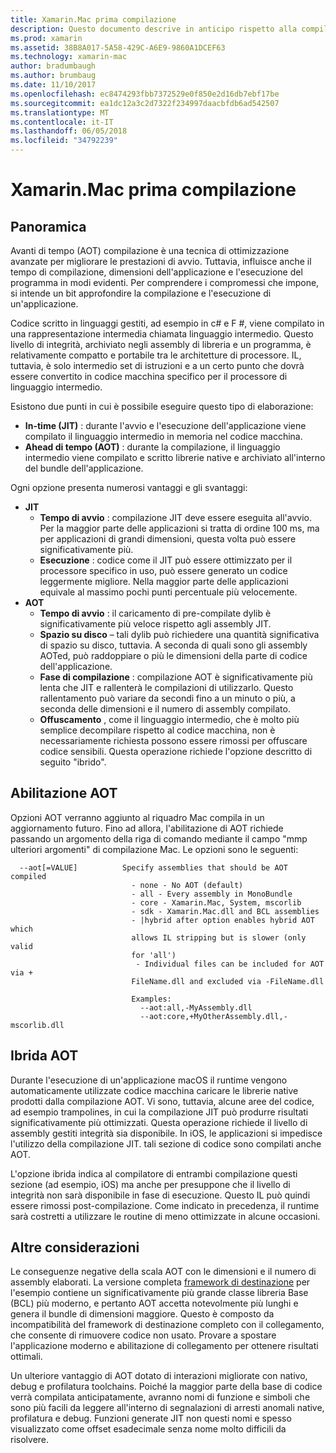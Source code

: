 ```yaml
---
title: Xamarin.Mac prima compilazione
description: Questo documento descrive in anticipo rispetto alla compilazione in Xamarin.Mac. Confronta la compilazione AOT alla compilazione JIT, viene spiegato come abilitare AOT e prende in considerazione ibrida AOT.
ms.prod: xamarin
ms.assetid: 38B8A017-5A58-429C-A6E9-9860A1DCEF63
ms.technology: xamarin-mac
author: bradumbaugh
ms.author: brumbaug
ms.date: 11/10/2017
ms.openlocfilehash: ec8474293fbb7372529e0f850e2d16db7ebf17be
ms.sourcegitcommit: ea1dc12a3c2d7322f234997daacbfdb6ad542507
ms.translationtype: MT
ms.contentlocale: it-IT
ms.lasthandoff: 06/05/2018
ms.locfileid: "34792239"
---
```

# <a name="xamarinmac-ahead-of-time-compilation"></a>Xamarin.Mac prima compilazione

## <a name="overview"></a>Panoramica

Avanti di tempo (AOT) compilazione è una tecnica di ottimizzazione avanzate per migliorare le prestazioni di avvio. Tuttavia, influisce anche il tempo di compilazione, dimensioni dell'applicazione e l'esecuzione del programma in modi evidenti. Per comprendere i compromessi che impone, si intende un bit approfondire la compilazione e l'esecuzione di un'applicazione.

Codice scritto in linguaggi gestiti, ad esempio in c# e F #, viene compilato in una rappresentazione intermedia chiamata linguaggio intermedio. Questo livello di integrità, archiviato negli assembly di libreria e un programma, è relativamente compatto e portabile tra le architetture di processore. IL, tuttavia, è solo intermedio set di istruzioni e a un certo punto che dovrà essere convertito in codice macchina specifico per il processore di linguaggio intermedio.

Esistono due punti in cui è possibile eseguire questo tipo di elaborazione:

- **In-time (JIT)** : durante l'avvio e l'esecuzione dell'applicazione viene compilato il linguaggio intermedio in memoria nel codice macchina.
- **Ahead di tempo (AOT)** : durante la compilazione, il linguaggio intermedio viene compilato e scritto librerie native e archiviato all'interno del bundle dell'applicazione.

Ogni opzione presenta numerosi vantaggi e gli svantaggi:

- **JIT**
  - **Tempo di avvio** : compilazione JIT deve essere eseguita all'avvio. Per la maggior parte delle applicazioni si tratta di ordine 100 ms, ma per applicazioni di grandi dimensioni, questa volta può essere significativamente più.
  - **Esecuzione** : codice come il JIT può essere ottimizzato per il processore specifico in uso, può essere generato un codice leggermente migliore. Nella maggior parte delle applicazioni equivale al massimo pochi punti percentuale più velocemente.
- **AOT**
  - **Tempo di avvio** : il caricamento di pre-compilate dylib è significativamente più veloce rispetto agli assembly JIT.
  - **Spazio su disco** – tali dylib può richiedere una quantità significativa di spazio su disco, tuttavia. A seconda di quali sono gli assembly AOTed, può raddoppiare o più le dimensioni della parte di codice dell'applicazione.
  - **Fase di compilazione** : compilazione AOT è significativamente più lenta che JIT e rallenterà le compilazioni di utilizzarlo. Questo rallentamento può variare da secondi fino a un minuto o più, a seconda delle dimensioni e il numero di assembly compilato.
  - **Offuscamento** , come il linguaggio intermedio, che è molto più semplice decompilare rispetto al codice macchina, non è necessariamente richiesta possono essere rimossi per offuscare codice sensibili. Questa operazione richiede l'opzione descritto di seguito "ibrido".

## <a name="enabling-aot"></a>Abilitazione AOT

Opzioni AOT verranno aggiunto al riquadro Mac compila in un aggiornamento futuro. Fino ad allora, l'abilitazione di AOT richiede passando un argomento della riga di comando mediante il campo "mmp ulteriori argomenti" di compilazione Mac. Le opzioni sono le seguenti:


      --aot[=VALUE]          Specify assemblies that should be AOT compiled
                               - none - No AOT (default)
                               - all - Every assembly in MonoBundle
                               - core - Xamarin.Mac, System, mscorlib
                               - sdk - Xamarin.Mac.dll and BCL assemblies
                               - |hybrid after option enables hybrid AOT which
                               allows IL stripping but is slower (only valid
                               for 'all')
                                - Individual files can be included for AOT via +
                               FileName.dll and excluded via -FileName.dll

                               Examples:
                                 --aot:all,-MyAssembly.dll
                                 --aot:core,+MyOtherAssembly.dll,-mscorlib.dll



## <a name="hybrid-aot"></a>Ibrida AOT

Durante l'esecuzione di un'applicazione macOS il runtime vengono automaticamente utilizzate codice macchina caricare le librerie native prodotti dalla compilazione AOT. Vi sono, tuttavia, alcune aree del codice, ad esempio trampolines, in cui la compilazione JIT può produrre risultati significativamente più ottimizzati. Questa operazione richiede il livello di assembly gestiti integrità sia disponibile. In iOS, le applicazioni si impedisce l'utilizzo della compilazione JIT. tali sezione di codice sono compilati anche AOT.

L'opzione ibrida indica al compilatore di entrambi compilazione questi sezione (ad esempio, iOS) ma anche per presuppone che il livello di integrità non sarà disponibile in fase di esecuzione. Questo IL può quindi essere rimossi post-compilazione. Come indicato in precedenza, il runtime sarà costretti a utilizzare le routine di meno ottimizzate in alcune occasioni.

## <a name="further-considerations"></a>Altre considerazioni

Le conseguenze negative della scala AOT con le dimensioni e il numero di assembly elaborati. La versione completa [framework di destinazione](~/mac/platform/target-framework.md) per l'esempio contiene un significativamente più grande classe libreria Base (BCL) più moderno, e pertanto AOT accetta notevolmente più lunghi e genera il bundle di dimensioni maggiore. Questo è composto da incompatibilità del framework di destinazione completo con il collegamento, che consente di rimuovere codice non usato. Provare a spostare l'applicazione moderno e abilitazione di collegamento per ottenere risultati ottimali.

Un ulteriore vantaggio di AOT dotato di interazioni migliorate con nativo, debug e profilatura toolchains. Poiché la maggior parte della base di codice verrà compilata anticipatamente, avranno nomi di funzione e simboli che sono più facili da leggere all'interno di segnalazioni di arresti anomali native, profilatura e debug. Funzioni generate JIT non questi nomi e spesso visualizzato come offset esadecimale senza nome molto difficili da risolvere.
